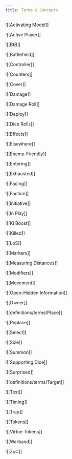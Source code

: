 ```yaml
---
title: Terms & Concepts
---
```

![[Activating Model]]

![[Active Player]]

![[BtB]]

![[Battlefield]]

![[Controller]]

![[Counters]]

![[Cover]]

![[Damage]]

![[Damage Roll]]

![[Deploy]]

![[Dice Rolls]]

![[Effects]]

![[Elsewhere]]

![[Enemy-Friendly]]

![[Entering]]

![[Exhausted]]

![[Facing]]

![[Faction]]

![[Initiative]]

![[In Play]]

![[Ki Boost]]

![[Killed]]

![[LoS]]

![[Markers]]

![[Measuring Distances]]

![[Modifiers]]

![[Movement]]

![[Open-Hidden Information]]

![[Owner]]

![[definitions/terms/Place]]

![[Replace]]

![[Select]]

![[Size]]

![[Summon]]

![[Supporting Dice]]

![[Surprised]]

![[definitions/terms/Target]]

![[Test]]

![[Timing]]

![[Trap]]

![[Tokens]]

![[Virtue Tokens]]

![[Warband]]

![[ZoC]]


